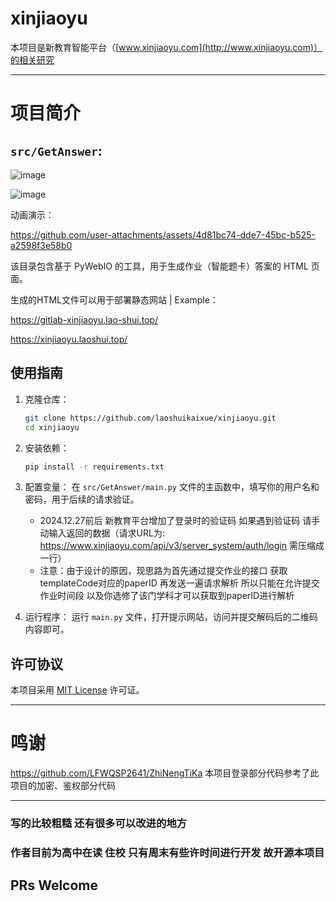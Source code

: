 # xinjiaoyu

本项目是新教育智能平台（[www.xinjiaoyu.com](http://www.xinjiaoyu.com)）的相关研究

---

# 项目简介

## `src/GetAnswer`:

![image](https://github.com/user-attachments/assets/e76a3029-935e-40cd-9140-9665a633d51a)

![image](https://github.com/user-attachments/assets/65b39489-48d3-4ca9-9bbe-068a85c0ab04)

动画演示：

https://github.com/user-attachments/assets/4d81bc74-dde7-45bc-b525-a2598f3e58b0

该目录包含基于 PyWebIO 的工具，用于生成作业（智能题卡）答案的 HTML 页面。

生成的HTML文件可以用于部署静态网站 | Example：

https://gitlab-xinjiaoyu.lao-shui.top/

https://xinjiaoyu.laoshui.top/

## 使用指南

1. 克隆仓库：
   ```bash
   git clone https://github.com/laoshuikaixue/xinjiaoyu.git
   cd xinjiaoyu
   ```

2. 安装依赖：
   ```bash
   pip install -r requirements.txt
   ```

3. 配置变量：
   在 `src/GetAnswer/main.py` 文件的主函数中，填写你的用户名和密码，用于后续的请求验证。
   * 2024.12.27前后 新教育平台增加了登录时的验证码 如果遇到验证码 请手动输入返回的数据（请求URL为: https://www.xinjiaoyu.com/api/v3/server_system/auth/login 需压缩成一行）
   * 注意：由于设计的原因，现思路为首先通过提交作业的接口 获取templateCode对应的paperID 再发送一遍请求解析 所以只能在允许提交作业时间段 以及你选修了该门学科才可以获取到paperID进行解析

4. 运行程序：
   运行 `main.py` 文件，打开提示网站，访问并提交解码后的二维码内容即可。

## 许可协议

本项目采用 [MIT License](LICENSE) 许可证。

---

# 鸣谢
https://github.com/LFWQSP2641/ZhiNengTiKa 本项目登录部分代码参考了此项目的加密、鉴权部分代码

---

### 写的比较粗糙 还有很多可以改进的地方
### 作者目前为高中在读 住校 只有周末有些许时间进行开发 故开源本项目

## PRs Welcome
